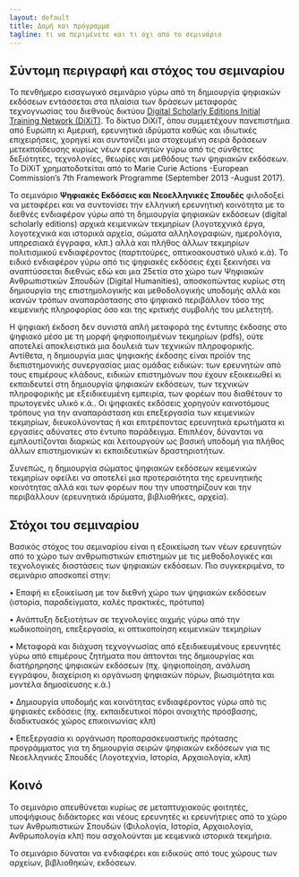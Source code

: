 ```yaml
---
layout: default
title: Δομή και πρόγραμμα 
tagline: τι να περιμένετε και τι όχι από το σεμινάριο
---
```


## Σύντομη περιγραφή και στόχος του σεμιναρίου 
Το πενθήμερο εισαγωγικό σεμινάριο γύρω από τη δημιουργία ψηφιακών εκδόσεων εντάσσεται στα πλαίσια των δράσεων μεταφοράς τεχνογνωσίας του διεθνούς δικτύου [Digital Scholarly Editions Initial Training Network (DiXiT)](http://dixit.uni-koeln.de). Το δίκτυο DiXiT, όπου συμμετέχουν πανεπιστήμια από Ευρώπη κι Αμερική, ερευνητικά ιδρύματα καθώς και ιδιωτικές επιχειρήσεις, χορηγεί και συντονίζει μια στοχευμένη σειρά δράσεων μετεκπαίδευσης κυρίως νέων ερευνητών γύρω από τις σύνθετες δεξιότητες, τεχνολογίες, θεωρίες και μεθόδους των ψηφιακών εκδόσεων. Το DiXiT χρηματοδοτείται από το Marie Curie Actions -European Commission’s 7th Framework Programme (September 2013 -August 2017).


Το σεμινάριο **Ψηφιακές Εκδόσεις και Νεοελληνικές Σπουδἐς**  φιλοδοξεί να μεταφέρει και να συντονίσει την ελληνική ερευνητική κοινότητα με το διεθνές ενδιαφέρον γύρω από τη δημιουργία ψηφιακών εκδόσεων (digital scholarly editions) αρχικά κειμενικών τεκμηρίων (λογοτεχνικά έργα, λογοτεχνικά και ιστορικά αρχεία, σώματα αλληλογραφιών, ημερολόγια, υπηρεσιακά έγγραφα, κλπ.)  αλλά και πλήθος άλλων τεκμηρίων πολιτισμικού ενδιαφέροντος (παρτιτούρες, οπτικοακουστικό υλικό  κ.ά). Το ειδικό ενδιαφέρον γύρω από τις ψηφιακές εκδόσεις έχει ξεκινήσει να αναπτύσσεται διεθνώς εδώ και μια 25ετία στο χώρο των Ψηφιακών Ανθρωπιστικών Σπουδών (Digital Humanities), αποσκοπώντας κυρίως στη δημιουργία της επιστημολογικής και μεθοδολογικής υποδομής αλλά και ικανών τρόπων αναπαράστασης στο ψηφιακό περιβάλλον τόσο της κειμενικής πληροφορίας όσο και της κριτικής συμβολής του μελετητή.


Η ψηφιακή έκδοση δεν συνιστά απλή μεταφορά της έντυπης έκδοσης στο ψηφιακό μέσο με τη μορφή ψηφιοποιημένων τεκμηρίων (pdfs), ούτε αποτελεί  αποκλειστικά μια δουλειά των τεχνικών πληροφορικής. Αντίθετα, η δημιουργία μιας ψηφιακής έκδοσης είναι προϊόν της διεπιστημονικής συνεργασίας μιας ομάδας ειδικών: των ερευνητών από τους επιμέρους κλάδους, ειδικών επιστημόνων που έχουν εξοικειωθεί κι εκπαιδευτεί στη δημιουργία ψηφιακών εκδόσεων, των τεχνικών πληροφορικής με εξειδικευμένη εμπειρία, των φορέων που διαθέτουν το πρωτογενές υλικό κ.ά.. Οι ψηφιακές εκδόσεις χορηγούν καινοτόμους τρόπους για την αναπαράσταση και επεξεργασία των κειμενικών τεκμηρίων, διευκολύνοντας ή και επιτρέποντας ερευνητικά ερωτήματα κι εργασίες αδύνατες στο έντυπο παράδειγμα. Επιπλέον, δύνανται να εμπλουτίζονται διαρκώς και λειτουργούν ως βασική υποδομή για πλήθος άλλων επιστημονικών κι εκπαιδευτικών δραστηριοτήτων.


Συνεπώς, η δημιουργία σώματος ψηφιακών εκδόσεων κειμενικών τεκμηρίων οφείλει να αποτελεί μια προτεραιότητα της ερευνητικής κοινότητας αλλά και των φορέων που την υποστηρίζουν και την περιβάλλουν (ερευνητικά ιδρύματα, βιβλιοθήκες, αρχεία).

## Στόχοι του σεμιναρίου 

Βασικός στόχος του σεμιναρίου είναι η εξοικείωση των νέων ερευνητών από το χώρο των ανθρωπιστικών επιστημών με τις μεθοδολογικές και τεχνολογικές διαστάσεις των ψηφιακών εκδόσεων. Πιο συγκεκριμένα, το σεμινάριο αποσκοπεί στην:

•	Επαφή κι εξοικείωση με τον διεθνή χώρο των ψηφιακών εκδόσεων (ιστορία, παραδείγματα, καλές πρακτικές, πρότυπα)  

•	Ανάπτυξη δεξιοτήτων σε τεχνολογίες αιχμής γύρω από την κωδικοποίηση, επεξεργασία, κι οπτικοποίηση κειμενικών τεκμηρίων

•	Μεταφορά και διάχυση τεχνογνωσίας από εξειδικευμένους ερευνητές γύρω από επιμέρους ζητήματα που άπτονται της δημιουργίας και διατήρηρησης ψηφιακών εκδόσεων (πχ. ψηφιοποίηση,  ανάλυση εγγράφου, διαχείριση κι οργάνωση ψηφιακών πόρων, βιωσιμότητα και μοντέλα δημοσίευσης κ.ἀ.)

•	Δημιουργία υποδομής και κοινότητας ενδιαφέροντος γύρω από τις ψηφιακές εκδόσεις (πχ. εκπαιδευτικοί πόροι ανοιχτής πρόσβασης, διαδικτυακός χώρος επικοινωνίας κλπ)

•	Επεξεργασία κι οργάνωση προπαρασκευαστικής πρότασης προγράμματος για τη δημιουργία σειρών ψηφιακών εκδόσεων για τις Νεοελληνικές Σπουδές (Λογοτεχνία, Ιστορία, Αρχαιολογία, κλπ)


## Κοινό
Το σεμινάριο απευθύνεται κυρίως σε μεταπτυχιακούς φοιτητές, υποψήφιους διδάκτορες και νέους ερευνητές κι ερευνήτριες από το χώρο των Ανθρωπιστικών Σπουδών (Φιλολογία, Ιστορία, Αρχαιολογία, Ανθρωπολογία κλπ) που ασχολούνται με κειμενικά ιστορικἀ τεκμήρια.

Το σεμινάριο δύναται να ενδιαφέρει και ειδικούς από τους χώρους των αρχείων, βιβλιοθηκών, εκδόσεων.

